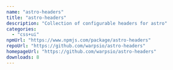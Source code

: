 ```yaml
---
name: "astro-headers"
title: "astro-headers"
description: "Collection of configurable headers for astro"
categories:
  - "css+ui"
npmUrl: "https://www.npmjs.com/package/astro-headers"
repoUrl: "https://github.com/warpsio/astro-headers"
homepageUrl: "https://github.com/warpsio/astro-headers"
downloads: 8
---
```

